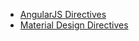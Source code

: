 * [AngularJS Directives](https://docs.angularjs.org/api/ng/directive)
* [Material Design Directives](https://material.angularjs.org/#/)
